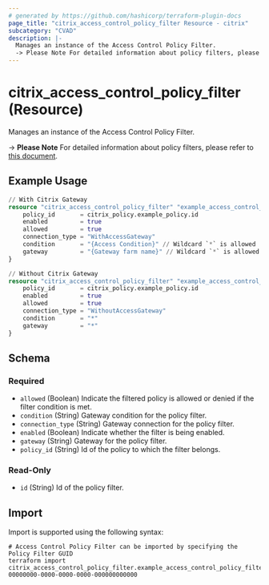```yaml
---
# generated by https://github.com/hashicorp/terraform-plugin-docs
page_title: "citrix_access_control_policy_filter Resource - citrix"
subcategory: "CVAD"
description: |-
  Manages an instance of the Access Control Policy Filter.
  -> Please Note For detailed information about policy filters, please refer to this document https://github.com/citrix/terraform-provider-citrix/blob/main/internal/daas/policies/policy_set_resource.md.
---
```


# citrix_access_control_policy_filter (Resource)

Manages an instance of the Access Control Policy Filter.

 -> **Please Note** For detailed information about policy filters, please refer to [this document](https://github.com/citrix/terraform-provider-citrix/blob/main/internal/daas/policies/policy_set_resource.md).

## Example Usage

```terraform
// With Citrix Gateway
resource "citrix_access_control_policy_filter" "example_access_control_policy_filter" {
    policy_id       = citrix_policy.example_policy.id
    enabled         = true
    allowed         = true
    connection_type = "WithAccessGateway"
    condition       = "{Access Condition}" // Wildcard `*` is allowed
    gateway         = "{Gateway farm name}" // Wildcard `*` is allowed
}

// Without Citrix Gateway
resource "citrix_access_control_policy_filter" "example_access_control_policy_filter" {
    policy_id       = citrix_policy.example_policy.id
    enabled         = true
    allowed         = true
    connection_type = "WithoutAccessGateway"
    condition       = "*"
    gateway         = "*"
}
```

<!-- schema generated by tfplugindocs -->
## Schema

### Required

- `allowed` (Boolean) Indicate the filtered policy is allowed or denied if the filter condition is met.
- `condition` (String) Gateway condition for the policy filter.
- `connection_type` (String) Gateway connection for the policy filter.
- `enabled` (Boolean) Indicate whether the filter is being enabled.
- `gateway` (String) Gateway for the policy filter.
- `policy_id` (String) Id of the policy to which the filter belongs.

### Read-Only

- `id` (String) Id of the policy filter.

## Import

Import is supported using the following syntax:

```shell
# Access Control Policy Filter can be imported by specifying the Policy Filter GUID
terraform import citrix_access_control_policy_filter.example_access_control_policy_filter 00000000-0000-0000-0000-000000000000
```